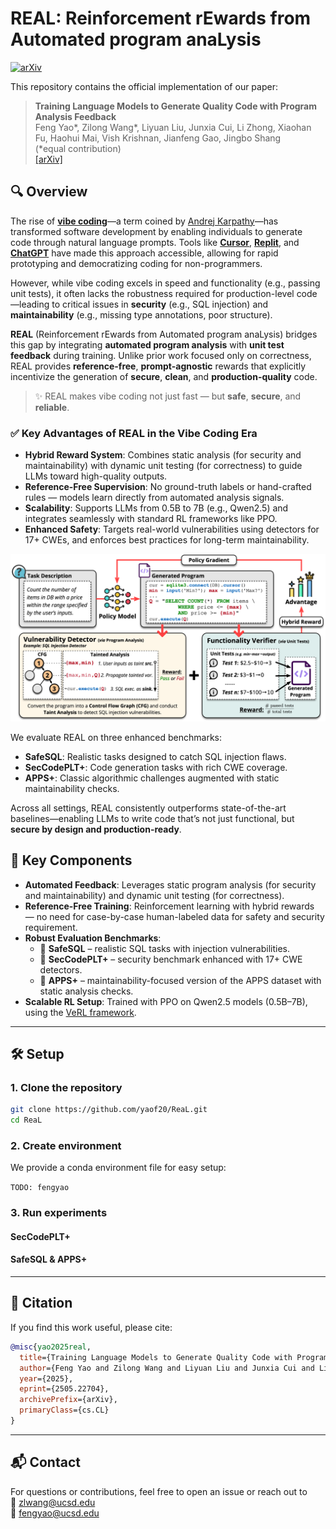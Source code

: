 # REAL: Reinforcement rEwards from Automated program anaLysis

[![arXiv](https://img.shields.io/badge/arXiv-2505.22704v1-b31b1b.svg)](https://arxiv.org/abs/2505.22704)

This repository contains the official implementation of our paper:

> **Training Language Models to Generate Quality Code with Program Analysis Feedback**  
> Feng Yao*, Zilong Wang*, Liyuan Liu, Junxia Cui, Li Zhong, Xiaohan Fu, Haohui Mai, Vish Krishnan, Jianfeng Gao, Jingbo Shang  
> (*equal contribution)  
> [[arXiv]](https://arxiv.org/abs/2505.22704)

## 🔍 Overview

The rise of **[vibe coding](https://en.wikipedia.org/wiki/Vibe_coding)**—a term coined by [Andrej Karpathy](https://x.com/karpathy/status/1886192184808149383?lang=en)—has transformed software development by enabling individuals to generate code through natural language prompts. Tools like **[Cursor](https://www.cursor.com/)**, **[Replit](https://replit.com/)**, and **[ChatGPT](https://chatgpt.com/g/g-CfL5dQPbs-code-generator)** have made this approach accessible, allowing for rapid prototyping and democratizing coding for non-programmers.

However, while vibe coding excels in speed and functionality (e.g., passing unit tests), it often lacks the robustness required for production-level code—leading to critical issues in **security** (e.g., SQL injection) and **maintainability** (e.g., missing type annotations, poor structure).

**REAL** (Reinforcement rEwards from Automated program anaLysis) bridges this gap by integrating **automated program analysis** with **unit test feedback** during training. Unlike prior work focused only on correctness, REAL provides **reference-free**, **prompt-agnostic** rewards that explicitly incentivize the generation of **secure**, **clean**, and **production-quality** code.

> ✨ REAL makes vibe coding not just fast — but **safe**, **secure**, and **reliable**.

### ✅ Key Advantages of REAL in the Vibe Coding Era

- **Hybrid Reward System**: Combines static analysis (for security and maintainability) with dynamic unit testing (for correctness) to guide LLMs toward high-quality outputs.
- **Reference-Free Supervision**: No ground-truth labels or hand-crafted rules — models learn directly from automated analysis signals.
- **Scalability**: Supports LLMs from 0.5B to 7B (e.g., Qwen2.5) and integrates seamlessly with standard RL frameworks like PPO.
- **Enhanced Safety**: Targets real-world vulnerabilities using detectors for 17+ CWEs, and enforces best practices for long-term maintainability.

<p align="center">
  <img src="assets/real_framework.png" width="700" alt="REAL Framework Diagram"/>
</p>

We evaluate REAL on three enhanced benchmarks:
- **SafeSQL**: Realistic tasks designed to catch SQL injection flaws.
- **SecCodePLT+**: Code generation tasks with rich CWE coverage.
- **APPS+**: Classic algorithmic challenges augmented with static maintainability checks.

Across all settings, REAL consistently outperforms state-of-the-art baselines—enabling LLMs to write code that’s not just functional, but **secure by design and production-ready**.


## 🚀 Key Components

- **Automated Feedback**: Leverages static program analysis (for security and maintainability) and dynamic unit testing (for correctness).
- **Reference-Free Training**: Reinforcement learning with hybrid rewards — no need for case-by-case human-labeled data for safety and security requirement.
- **Robust Evaluation Benchmarks**:
  - 🧪 **SafeSQL** – realistic SQL tasks with injection vulnerabilities.
  - 🔐 **SecCodePLT+** – security benchmark enhanced with 17+ CWE detectors.
  - 🔧 **APPS+** – maintainability-focused version of the APPS dataset with static analysis checks.
- **Scalable RL Setup**: Trained with PPO on Qwen2.5 models (0.5B–7B), using the [VeRL framework](https://github.com/volcengine/verl).

---
## 🛠️ Setup

### 1. Clone the repository

```bash
git clone https://github.com/yaof20/ReaL.git  
cd ReaL
```

### 2. Create environment

We provide a conda environment file for easy setup:

```TODO: fengyao```

### 3. Run experiments

#### SecCodePLT+


#### SafeSQL & APPS+


---

## 📜 Citation

If you find this work useful, please cite:

```bibtex
@misc{yao2025real,
  title={Training Language Models to Generate Quality Code with Program Analysis Feedback},
  author={Feng Yao and Zilong Wang and Liyuan Liu and Junxia Cui and Li Zhong and Xiaohan Fu and Haohui Mai and Vish Krishnan and Jianfeng Gao and Jingbo Shang},
  year={2025},
  eprint={2505.22704},
  archivePrefix={arXiv},
  primaryClass={cs.CL}
}
```


---

## 📬 Contact

For questions or contributions, feel free to open an issue or reach out to  
📧 [zlwang@ucsd.edu](mailto:zlwang@ucsd.edu)  
📧 [fengyao@ucsd.edu](mailto:fengyao@ucsd.edu)